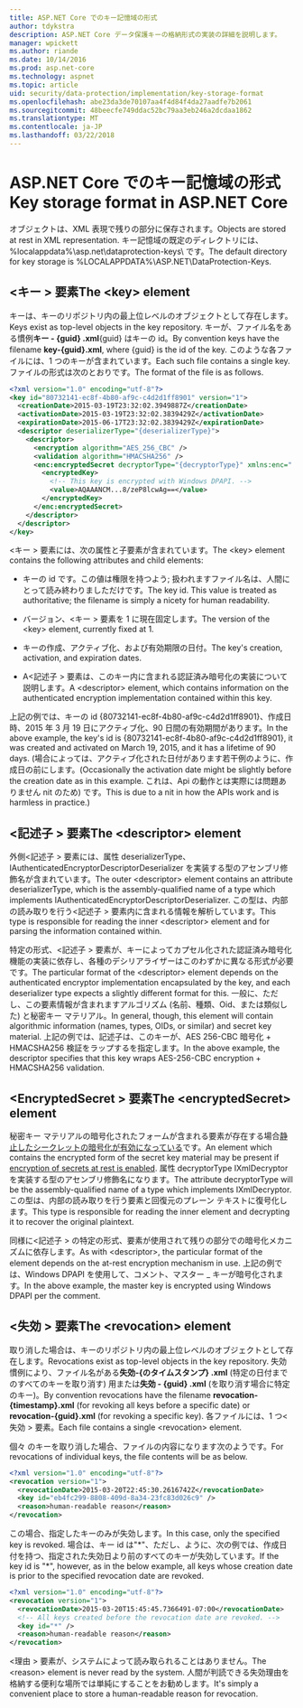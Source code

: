 ```yaml
---
title: ASP.NET Core でのキー記憶域の形式
author: tdykstra
description: ASP.NET Core データ保護キーの格納形式の実装の詳細を説明します。
manager: wpickett
ms.author: riande
ms.date: 10/14/2016
ms.prod: asp.net-core
ms.technology: aspnet
ms.topic: article
uid: security/data-protection/implementation/key-storage-format
ms.openlocfilehash: abe23da3de70107aa4f4d84f4da27aadfe7b2061
ms.sourcegitcommit: 48beecfe749ddac52bc79aa3eb246a2dcdaa1862
ms.translationtype: MT
ms.contentlocale: ja-JP
ms.lasthandoff: 03/22/2018
---
```

# <a name="key-storage-format-in-aspnet-core"></a><span data-ttu-id="0640b-103">ASP.NET Core でのキー記憶域の形式</span><span class="sxs-lookup"><span data-stu-id="0640b-103">Key storage format in ASP.NET Core</span></span>

<a name="data-protection-implementation-key-storage-format"></a>

<span data-ttu-id="0640b-104">オブジェクトは、XML 表現で残りの部分に保存されます。</span><span class="sxs-lookup"><span data-stu-id="0640b-104">Objects are stored at rest in XML representation.</span></span> <span data-ttu-id="0640b-105">キー記憶域の既定のディレクトリには、%localappdata%\asp.net\dataprotection-keys\ です。</span><span class="sxs-lookup"><span data-stu-id="0640b-105">The default directory for key storage is %LOCALAPPDATA%\ASP.NET\DataProtection-Keys\.</span></span>

## <a name="the-key-element"></a><span data-ttu-id="0640b-106">\<キー > 要素</span><span class="sxs-lookup"><span data-stu-id="0640b-106">The \<key> element</span></span>

<span data-ttu-id="0640b-107">キーは、キーのリポジトリ内の最上位レベルのオブジェクトとして存在します。</span><span class="sxs-lookup"><span data-stu-id="0640b-107">Keys exist as top-level objects in the key repository.</span></span> <span data-ttu-id="0640b-108">キーが、ファイル名をある慣例**キー - {guid} .xml**{guid} はキーの id。</span><span class="sxs-lookup"><span data-stu-id="0640b-108">By convention keys have the filename **key-{guid}.xml**, where {guid} is the id of the key.</span></span> <span data-ttu-id="0640b-109">このような各ファイルには、1 つのキーが含まれています。</span><span class="sxs-lookup"><span data-stu-id="0640b-109">Each such file contains a single key.</span></span> <span data-ttu-id="0640b-110">ファイルの形式は次のとおりです。</span><span class="sxs-lookup"><span data-stu-id="0640b-110">The format of the file is as follows.</span></span>

```xml
<?xml version="1.0" encoding="utf-8"?>
<key id="80732141-ec8f-4b80-af9c-c4d2d1ff8901" version="1">
  <creationDate>2015-03-19T23:32:02.3949887Z</creationDate>
  <activationDate>2015-03-19T23:32:02.3839429Z</activationDate>
  <expirationDate>2015-06-17T23:32:02.3839429Z</expirationDate>
  <descriptor deserializerType="{deserializerType}">
    <descriptor>
      <encryption algorithm="AES_256_CBC" />
      <validation algorithm="HMACSHA256" />
      <enc:encryptedSecret decryptorType="{decryptorType}" xmlns:enc="...">
        <encryptedKey>
          <!-- This key is encrypted with Windows DPAPI. -->
          <value>AQAAANCM...8/zeP8lcwAg==</value>
        </encryptedKey>
      </enc:encryptedSecret>
    </descriptor>
  </descriptor>
</key>
```

<span data-ttu-id="0640b-111">\<キー > 要素には、次の属性と子要素が含まれています。</span><span class="sxs-lookup"><span data-stu-id="0640b-111">The \<key> element contains the following attributes and child elements:</span></span>

* <span data-ttu-id="0640b-112">キーの id です。この値は権限を持つよう; 扱われますファイル名は、人間にとって読み終わりましただけです。</span><span class="sxs-lookup"><span data-stu-id="0640b-112">The key id. This value is treated as authoritative; the filename is simply a nicety for human readability.</span></span>

* <span data-ttu-id="0640b-113">バージョン、\<キー > 要素を 1 に現在固定します。</span><span class="sxs-lookup"><span data-stu-id="0640b-113">The version of the \<key> element, currently fixed at 1.</span></span>

* <span data-ttu-id="0640b-114">キーの作成、アクティブ化、および有効期限の日付。</span><span class="sxs-lookup"><span data-stu-id="0640b-114">The key's creation, activation, and expiration dates.</span></span>

* <span data-ttu-id="0640b-115">A\<記述子 > 要素は、このキー内に含まれる認証済み暗号化の実装について説明します。</span><span class="sxs-lookup"><span data-stu-id="0640b-115">A \<descriptor> element, which contains information on the authenticated encryption implementation contained within this key.</span></span>

<span data-ttu-id="0640b-116">上記の例では、キーの id {80732141-ec8f-4b80-af9c-c4d2d1ff8901}、作成日時、2015 年 3 月 19 日にアクティブ化、90 日間の有効期間があります。</span><span class="sxs-lookup"><span data-stu-id="0640b-116">In the above example, the key's id is {80732141-ec8f-4b80-af9c-c4d2d1ff8901}, it was created and activated on March 19, 2015, and it has a lifetime of 90 days.</span></span> <span data-ttu-id="0640b-117">(場合によっては、アクティブ化された日付があります若干例のように、作成日の前にします。</span><span class="sxs-lookup"><span data-stu-id="0640b-117">(Occasionally the activation date might be slightly before the creation date as in this example.</span></span> <span data-ttu-id="0640b-118">これは、Api の動作とは実際には問題ありません nit のため) です。</span><span class="sxs-lookup"><span data-stu-id="0640b-118">This is due to a nit in how the APIs work and is harmless in practice.)</span></span>

## <a name="the-descriptor-element"></a><span data-ttu-id="0640b-119">\<記述子 > 要素</span><span class="sxs-lookup"><span data-stu-id="0640b-119">The \<descriptor> element</span></span>

<span data-ttu-id="0640b-120">外側\<記述子 > 要素には、属性 deserializerType、IAuthenticatedEncryptorDescriptorDeserializer を実装する型のアセンブリ修飾名が含まれています。</span><span class="sxs-lookup"><span data-stu-id="0640b-120">The outer \<descriptor> element contains an attribute deserializerType, which is the assembly-qualified name of a type which implements IAuthenticatedEncryptorDescriptorDeserializer.</span></span> <span data-ttu-id="0640b-121">この型は、内部の読み取りを行う\<記述子 > 要素内に含まれる情報を解析しています。</span><span class="sxs-lookup"><span data-stu-id="0640b-121">This type is responsible for reading the inner \<descriptor> element and for parsing the information contained within.</span></span>

<span data-ttu-id="0640b-122">特定の形式、\<記述子 > 要素が、キーによってカプセル化された認証済み暗号化機能の実装に依存し、各種のデシリアライザーはこのわずかに異なる形式が必要です。</span><span class="sxs-lookup"><span data-stu-id="0640b-122">The particular format of the \<descriptor> element depends on the authenticated encryptor implementation encapsulated by the key, and each deserializer type expects a slightly different format for this.</span></span> <span data-ttu-id="0640b-123">一般に、ただし、この要素情報が含まれますアルゴリズム (名前、種類、Oid、または類似した) と秘密キー マテリアル。</span><span class="sxs-lookup"><span data-stu-id="0640b-123">In general, though, this element will contain algorithmic information (names, types, OIDs, or similar) and secret key material.</span></span> <span data-ttu-id="0640b-124">上記の例では、記述子は、このキーが、AES 256-CBC 暗号化 + HMACSHA256 検証をラップするを指定します。</span><span class="sxs-lookup"><span data-stu-id="0640b-124">In the above example, the descriptor specifies that this key wraps AES-256-CBC encryption + HMACSHA256 validation.</span></span>

## <a name="the-encryptedsecret-element"></a><span data-ttu-id="0640b-125">\<EncryptedSecret > 要素</span><span class="sxs-lookup"><span data-stu-id="0640b-125">The \<encryptedSecret> element</span></span>

<span data-ttu-id="0640b-126"><encryptedSecret>秘密キー マテリアルの暗号化されたフォームが含まれる要素が存在する場合[静止したシークレットの暗号化が有効になっている](xref:security/data-protection/implementation/key-encryption-at-rest#data-protection-implementation-key-encryption-at-rest)です。</span><span class="sxs-lookup"><span data-stu-id="0640b-126">An <encryptedSecret> element which contains the encrypted form of the secret key material may be present if [encryption of secrets at rest is enabled](xref:security/data-protection/implementation/key-encryption-at-rest#data-protection-implementation-key-encryption-at-rest).</span></span> <span data-ttu-id="0640b-127">属性 decryptorType IXmlDecryptor を実装する型のアセンブリ修飾名になります。</span><span class="sxs-lookup"><span data-stu-id="0640b-127">The attribute decryptorType will be the assembly-qualified name of a type which implements IXmlDecryptor.</span></span> <span data-ttu-id="0640b-128">この型は、内部の読み取りを行う<encryptedKey>要素と回復元のプレーン テキストに復号化します。</span><span class="sxs-lookup"><span data-stu-id="0640b-128">This type is responsible for reading the inner <encryptedKey> element and decrypting it to recover the original plaintext.</span></span>

<span data-ttu-id="0640b-129">同様に\<記述子 > の特定の形式、<encryptedSecret>要素が使用されて残りの部分での暗号化メカニズムに依存します。</span><span class="sxs-lookup"><span data-stu-id="0640b-129">As with \<descriptor>, the particular format of the <encryptedSecret> element depends on the at-rest encryption mechanism in use.</span></span> <span data-ttu-id="0640b-130">上記の例では、Windows DPAPI を使用して、コメント、マスター _ キーが暗号化されます。</span><span class="sxs-lookup"><span data-stu-id="0640b-130">In the above example, the master key is encrypted using Windows DPAPI per the comment.</span></span>

## <a name="the-revocation-element"></a><span data-ttu-id="0640b-131">\<失効 > 要素</span><span class="sxs-lookup"><span data-stu-id="0640b-131">The \<revocation> element</span></span>

<span data-ttu-id="0640b-132">取り消した場合は、キーのリポジトリ内の最上位レベルのオブジェクトとして存在します。</span><span class="sxs-lookup"><span data-stu-id="0640b-132">Revocations exist as top-level objects in the key repository.</span></span> <span data-ttu-id="0640b-133">失効慣例により、ファイル名がある**失効-{のタイムスタンプ} .xml** (特定の日付までのすべてのキーを取り消す) 用または**失効 - {guid} .xml** (を取り消す場合に特定のキー)。</span><span class="sxs-lookup"><span data-stu-id="0640b-133">By convention revocations have the filename **revocation-{timestamp}.xml** (for revoking all keys before a specific date) or **revocation-{guid}.xml** (for revoking a specific key).</span></span> <span data-ttu-id="0640b-134">各ファイルには、1 つ\<失効 > 要素。</span><span class="sxs-lookup"><span data-stu-id="0640b-134">Each file contains a single \<revocation> element.</span></span>

<span data-ttu-id="0640b-135">個々 のキーを取り消した場合、ファイルの内容になります次のようです。</span><span class="sxs-lookup"><span data-stu-id="0640b-135">For revocations of individual keys, the file contents will be as below.</span></span>

```xml
<?xml version="1.0" encoding="utf-8"?>
<revocation version="1">
  <revocationDate>2015-03-20T22:45:30.2616742Z</revocationDate>
  <key id="eb4fc299-8808-409d-8a34-23fc83d026c9" />
  <reason>human-readable reason</reason>
</revocation>
```

<span data-ttu-id="0640b-136">この場合、指定したキーのみが失効します。</span><span class="sxs-lookup"><span data-stu-id="0640b-136">In this case, only the specified key is revoked.</span></span> <span data-ttu-id="0640b-137">場合は、キー id は"\*"、ただし、ように、次の例では、作成日付を持つ、指定された失効日より前のすべてのキーが失効しています。</span><span class="sxs-lookup"><span data-stu-id="0640b-137">If the key id is "\*", however, as in the below example, all keys whose creation date is prior to the specified revocation date are revoked.</span></span>

```xml
<?xml version="1.0" encoding="utf-8"?>
<revocation version="1">
  <revocationDate>2015-03-20T15:45:45.7366491-07:00</revocationDate>
  <!-- All keys created before the revocation date are revoked. -->
  <key id="*" />
  <reason>human-readable reason</reason>
</revocation>
```

<span data-ttu-id="0640b-138">\<理由 > 要素が、システムによって読み取られることはありません。</span><span class="sxs-lookup"><span data-stu-id="0640b-138">The \<reason> element is never read by the system.</span></span> <span data-ttu-id="0640b-139">人間が判読できる失効理由を格納する便利な場所では単純にすることをお勧めします。</span><span class="sxs-lookup"><span data-stu-id="0640b-139">It's simply a convenient place to store a human-readable reason for revocation.</span></span>
